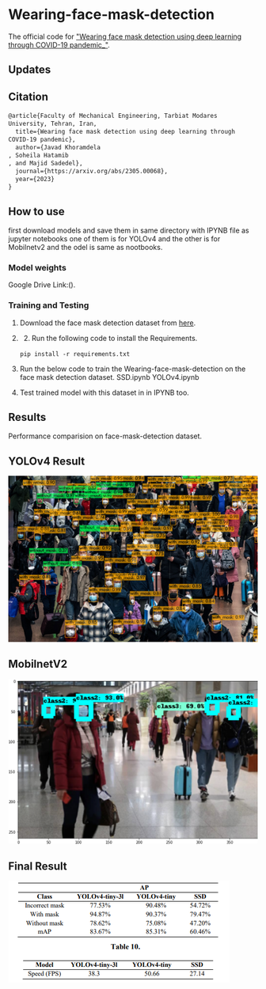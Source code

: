 # Wearing-face-mask-detection
The official code for ["Wearing face mask detection using deep learning through COVID-19 pandemic_"](https://arxiv.org/abs/2305.00068).
## Updates
## Citation
```
@article{Faculty of Mechanical Engineering, Tarbiat Modares University, Tehran, Iran,
  title={Wearing face mask detection using deep learning through COVID-19 pandemic},
  author={Javad Khoramdela
, Soheila Hatamib
, and Majid Sadedel},
  journal={https://arxiv.org/abs/2305.00068},
  year={2023}
}
```
## How to use
first download models and save them in same directory with IPYNB file as jupyter notebooks one of them is for YOLOv4 and the other is for Mobilnetv2 and the odel is same as nootbooks.

### Model weights
Google Drive Link:().

### Training and Testing
1) Download the face mask detection dataset from [here](https://www.kaggle.com/andrewmvd/face-mask-detection (2020)).
2) 2) Run the following code to install the Requirements.

    `pip install -r requirements.txt`

3) Run the below code to train the Wearing-face-mask-detection on the face mask detection dataset.
    SSD.ipynb
    YOLOv4.ipynb
4) Test trained model with this dataset in in IPYNB too.

## Results
Performance comparision on face-mask-detection dataset.
## YOLOv4 Result
![](https://github.com/mahdiasdzd/Wearing-face-mask-detection/blob/main/yv4.jpg)


## MobilnetV2
![](https://github.com/mahdiasdzd/Wearing-face-mask-detection/blob/main/mobilnet.png)


## Final Result
![](https://github.com/mahdiasdzd/Wearing-face-mask-detection/blob/main/mAP.png)

